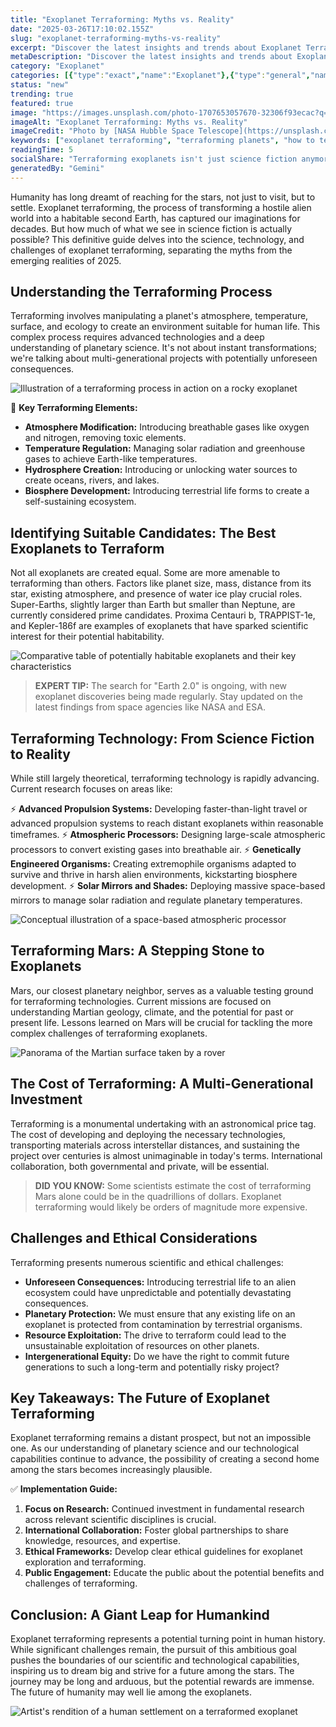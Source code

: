 ```yaml
---
title: "Exoplanet Terraforming: Myths vs. Reality"
date: "2025-03-26T17:10:02.155Z"
slug: "exoplanet-terraforming-myths-vs-reality"
excerpt: "Discover the latest insights and trends about Exoplanet Terraforming. This comprehensive guide covers everything you need to know about Exoplanet Terraforming in 2025."
metaDescription: "Discover the latest insights and trends about Exoplanet Terraforming. This comprehensive guide covers everything you need to know about Exoplanet Terraform..."
category: "Exoplanet"
categories: [{"type":"exact","name":"Exoplanet"},{"type":"general","name":"Planetary Science"},{"type":"medium","name":"Astroengineering"},{"type":"specific","name":"Geoengineering"},{"type":"niche","name":"Atmospheric Manipulation"}]
status: "new"
trending: true
featured: true
image: "https://images.unsplash.com/photo-1707653057670-32306f93ecac?q=85&w=1200&fit=max&fm=webp&auto=compress"
imageAlt: "Exoplanet Terraforming: Myths vs. Reality"
imageCredit: "Photo by [NASA Hubble Space Telescope](https://unsplash.com/@hubblespacetelescope) on Unsplash"
keywords: ["exoplanet terraforming", "terraforming planets", "how to terraform a planet", "exoplanet colonization", "making planets habitable", "terraforming Mars", "terraforming technology", "best exoplanets to terraform", "cost of terraforming", "terraforming companies"]
readingTime: 5
socialShare: "Terraforming exoplanets isn't just science fiction anymore.  While still a distant goal, the technology is rapidly advancing, raising profound ethical questions about our place in the cosmos."
generatedBy: "Gemini"
---
```




Humanity has long dreamt of reaching for the stars, not just to visit, but to settle.  Exoplanet terraforming, the process of transforming a hostile alien world into a habitable second Earth, has captured our imaginations for decades. But how much of what we see in science fiction is actually possible? This definitive guide delves into the science, technology, and challenges of exoplanet terraforming, separating the myths from the emerging realities of 2025.

## Understanding the Terraforming Process

Terraforming involves manipulating a planet's atmosphere, temperature, surface, and ecology to create an environment suitable for human life. This complex process requires advanced technologies and a deep understanding of planetary science.  It's not about instant transformations; we're talking about multi-generational projects with potentially unforeseen consequences.

![Illustration of a terraforming process in action on a rocky exoplanet](https://images.unsplash.com/photo-1707653057277-6263ebf21ee4?q=85&w=1200&fit=max&fm=webp&auto=compress)

🔑 **Key Terraforming Elements:**

* **Atmosphere Modification:** Introducing breathable gases like oxygen and nitrogen, removing toxic elements.
* **Temperature Regulation:** Managing solar radiation and greenhouse gases to achieve Earth-like temperatures.
* **Hydrosphere Creation:** Introducing or unlocking water sources to create oceans, rivers, and lakes.
* **Biosphere Development:**  Introducing terrestrial life forms to create a self-sustaining ecosystem.

## Identifying Suitable Candidates: The Best Exoplanets to Terraform

Not all exoplanets are created equal. Some are more amenable to terraforming than others.  Factors like planet size, mass, distance from its star, existing atmosphere, and presence of water ice play crucial roles.  Super-Earths, slightly larger than Earth but smaller than Neptune, are currently considered prime candidates.  Proxima Centauri b, TRAPPIST-1e, and Kepler-186f are examples of exoplanets that have sparked scientific interest for their potential habitability.

![Comparative table of potentially habitable exoplanets and their key characteristics](https://images.unsplash.com/photo-1707653057670-32306f93ecac?q=85&w=1200&fit=max&fm=webp&auto=compress)

> **EXPERT TIP:** The search for "Earth 2.0" is ongoing, with new exoplanet discoveries being made regularly. Stay updated on the latest findings from space agencies like NASA and ESA.

## Terraforming Technology: From Science Fiction to Reality

While still largely theoretical, terraforming technology is rapidly advancing.  Current research focuses on areas like:

⚡ **Advanced Propulsion Systems:**  Developing faster-than-light travel or advanced propulsion systems to reach distant exoplanets within reasonable timeframes.
⚡ **Atmospheric Processors:** Designing large-scale atmospheric processors to convert existing gases into breathable air.
⚡ **Genetically Engineered Organisms:**  Creating extremophile organisms adapted to survive and thrive in harsh alien environments, kickstarting biosphere development.
⚡ **Solar Mirrors and Shades:** Deploying massive space-based mirrors to manage solar radiation and regulate planetary temperatures.

![Conceptual illustration of a space-based atmospheric processor](https://images.unsplash.com/photo-1706211307394-52984fe4ebae?q=85&w=1200&fit=max&fm=webp&auto=compress)

## Terraforming Mars: A Stepping Stone to Exoplanets

Mars, our closest planetary neighbor, serves as a valuable testing ground for terraforming technologies.  Current missions are focused on understanding Martian geology, climate, and the potential for past or present life.  Lessons learned on Mars will be crucial for tackling the more complex challenges of terraforming exoplanets.

![Panorama of the Martian surface taken by a rover](https://images.unsplash.com/photo-1706211306695-5b383f8012a9?q=85&w=1200&fit=max&fm=webp&auto=compress)

## The Cost of Terraforming: A Multi-Generational Investment

Terraforming is a monumental undertaking with an astronomical price tag.  The cost of developing and deploying the necessary technologies, transporting materials across interstellar distances, and sustaining the project over centuries is almost unimaginable in today's terms. International collaboration, both governmental and private, will be essential.

> **DID YOU KNOW:** Some scientists estimate the cost of terraforming Mars alone could be in the quadrillions of dollars.  Exoplanet terraforming would likely be orders of magnitude more expensive.

##  Challenges and Ethical Considerations

Terraforming presents numerous scientific and ethical challenges:

* **Unforeseen Consequences:**  Introducing terrestrial life to an alien ecosystem could have unpredictable and potentially devastating consequences.
* **Planetary Protection:**  We must ensure that any existing life on an exoplanet is protected from contamination by terrestrial organisms.
* **Resource Exploitation:**  The drive to terraform could lead to the unsustainable exploitation of resources on other planets.
* **Intergenerational Equity:**  Do we have the right to commit future generations to such a long-term and potentially risky project?

## Key Takeaways: The Future of Exoplanet Terraforming

Exoplanet terraforming remains a distant prospect, but not an impossible one. As our understanding of planetary science and our technological capabilities continue to advance, the possibility of creating a second home among the stars becomes increasingly plausible.

✅ **Implementation Guide:**

1. **Focus on Research:** Continued investment in fundamental research across relevant scientific disciplines is crucial.
2. **International Collaboration:** Foster global partnerships to share knowledge, resources, and expertise.
3. **Ethical Frameworks:** Develop clear ethical guidelines for exoplanet exploration and terraforming.
4. **Public Engagement:** Educate the public about the potential benefits and challenges of terraforming.

## Conclusion: A Giant Leap for Humankind

Exoplanet terraforming represents a potential turning point in human history.  While significant challenges remain, the pursuit of this ambitious goal pushes the boundaries of our scientific and technological capabilities, inspiring us to dream big and strive for a future among the stars. The journey may be long and arduous, but the potential rewards are immense.  The future of humanity may well lie among the exoplanets.

![Artist's rendition of a human settlement on a terraformed exoplanet](https://images.unsplash.com/photo-1711560219107-2cced339b6a5?q=85&w=1200&fit=max&fm=webp&auto=compress)

